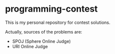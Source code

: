 # programming-contest
This is my personal repository for contest solutions.

Actually, sources of the problems are:
* SPOJ (Sphere Online Judge)
* URI Online Judge 
